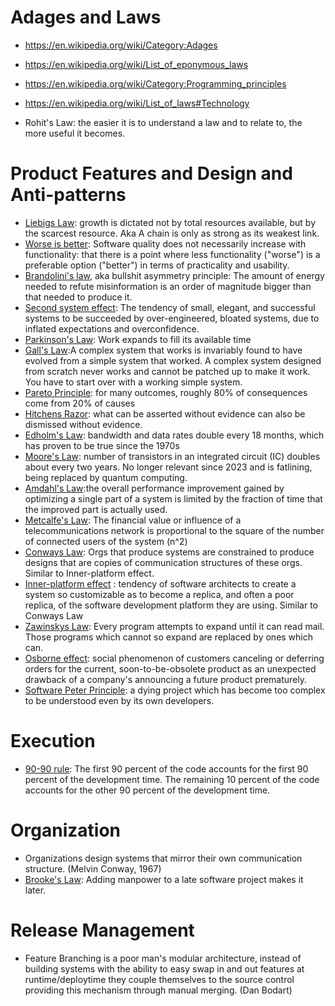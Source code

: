 # Adages and Laws
- https://en.wikipedia.org/wiki/Category:Adages
- https://en.wikipedia.org/wiki/List_of_eponymous_laws
- https://en.wikipedia.org/wiki/Category:Programming_principles
- https://en.wikipedia.org/wiki/List_of_laws#Technology

- Rohit's Law: the easier it is to understand a law and to relate to, the more useful it becomes.

# Product Features and Design and Anti-patterns
- [Liebigs Law](https://en.wikipedia.org/wiki/Liebig%27s_law_of_the_minimum): growth is dictated not by total resources available, but by the scarcest resource. Aka A chain is only as strong as its weakest link.
- [Worse is better](https://en.wikipedia.org/wiki/Worse_is_better): Software quality does not necessarily increase with functionality: that there is a point where less functionality ("worse") is a preferable option ("better") in terms of practicality and usability.
- [Brandolini's law](https://en.wikipedia.org/wiki/Brandolini%27s_law), aka bullshit asymmetry principle: The amount of energy needed to refute misinformation is an order of magnitude bigger than that needed to produce it.
- [Second system effect](https://en.wikipedia.org/wiki/Second-system_effect): The tendency of small, elegant, and successful systems to be succeeded by over-engineered, bloated systems, due to inflated expectations and overconfidence.
- [Parkinson's Law](https://en.wikipedia.org/wiki/Parkinson%27s_law): Work expands to fill its available time
- [Gall's Law](https://en.wikipedia.org/wiki/John_Gall_(author)#Gall's_law):A complex system that works is invariably found to have evolved from a simple system that worked. A complex system designed from scratch never works and cannot be patched up to make it work. You have to start over with a working simple system.
- [Pareto Principle](https://en.wikipedia.org/wiki/Pareto_principle): for many outcomes, roughly 80% of consequences come from 20% of causes
- [Hitchens Razor](https://en.wikipedia.org/wiki/Hitchens%27s_razor): what can be asserted without evidence can also be dismissed without evidence.
- [Edholm's Law](https://en.wikipedia.org/wiki/Edholm%27s_law): bandwidth and data rates double every 18 months, which has proven to be true since the 1970s
- [Moore's Law](https://en.wikipedia.org/wiki/Moore%27s_law): number of transistors in an integrated circuit (IC) doubles about every two years. No longer relevant since 2023 and is fatlining, being replaced by quantum computing.
- [Amdahl's Law](https://en.wikipedia.org/wiki/Amdahl%27s_law):the overall performance improvement gained by optimizing a single part of a system is limited by the fraction of time that the improved part is actually used.
- [Metcalfe's Law](https://en.wikipedia.org/wiki/Metcalfe%27s_law): The financial value or influence of a telecommunications network is proportional to the square of the number of connected users of the system (n^2)
- [Conways Law](https://en.wikipedia.org/wiki/Conway%27s_law): Orgs that produce systems are constrained to produce designs that are copies of communication structures of these orgs. Similar to Inner-platform effect.
- [Inner-platform effect](https://en.wikipedia.org/wiki/Inner-platform_effect) :  tendency of software architects to create a system so customizable as to become a replica, and often a poor replica, of the software development platform they are using. Similar to Conways Law
- [Zawinskys Law](https://en.wikipedia.org/wiki/Jamie_Zawinski#Zawinski's_Law): Every program attempts to expand until it can read mail. Those programs which cannot so expand are replaced by ones which can.
- [Osborne effect](https://en.wikipedia.org/wiki/Osborne_effect):  social phenomenon of customers canceling or deferring orders for the current, soon-to-be-obsolete product as an unexpected drawback of a company's announcing a future product prematurely.
- [Software Peter Principle](https://en.wikipedia.org/wiki/Software_Peter_principle): a dying project which has become too complex to be understood even by its own developers.

  

# Execution
- [90-90 rule](https://en.wikipedia.org/wiki/Ninety%E2%80%93ninety_rule): The first 90 percent of the code accounts for the first 90 percent of the development time. The remaining 10 percent of the code accounts for the other 90 percent of the development time.

  
# Organization
- Organizations design systems that mirror their own communication structure. (Melvin Conway, 1967)
- [Brooke's Law](https://en.wikipedia.org/wiki/Brooks%27s_law): Adding manpower to a late software project makes it later.
  
# Release Management
- Feature Branching is a poor man's modular architecture, instead of building systems with the ability to easy swap in and out features at runtime/deploytime they couple themselves to the source control providing this mechanism through manual merging.  (Dan Bodart)
